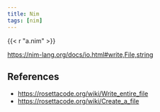 ```yaml
---
title: Nim
tags: [nim]
---
```


{{< r "a.nim" >}}

<https://nim-lang.org/docs/io.html#write,File,string>

## References

- <https://rosettacode.org/wiki/Write_entire_file>
- <https://rosettacode.org/wiki/Create_a_file>
